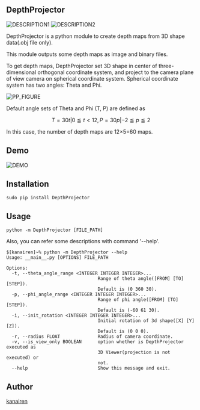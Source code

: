 ## DepthProjector

![DESCRIPTION1](https://github.com/kanairen/DepthProjector/blob/img-patch/res/rotated_bunny.gif)    ![DESCRIPTION2](https://github.com/kanairen/DepthProjector/blob/img-patch/res/depth_images.png)

<!--
・DepthProjectorは3D形状データから深度マップを生成するためのモジュールです。-->
DepthProjector is a python module to create depth maps from 3D shape data(.obj file only).
<!--
・DepthProjectorは、深度マップを指定された拡張子(.png, .jpg, .gif)の画像ファイルとして出力します。
 また、バイナリ形式でのファイル出力も行うことができます。-->
This module outputs some depth maps as image and binary files.
<!--
・深度マップの取得は、3D形状データを三次元ユークリッド座標系の中心に置き、
 カメラを半径rの球面座標上で動かしながら、カメラプレーンに対する透視投影によって行います。
 球面座標は２つのパラメタThetaとPhiによって定義され、各々のパラメタは一定間隔で変動します。
 Theta,Phiの取りうる角度の集合をそれぞれT,Pとしたとき、T,Pはデフォルトで
 T={30t|0≦t<12}, P={-60, -30, 0, 30, 60}と定義されます。すなわち、この時生成される深度マップの枚数は3D形状データ一つあたり
 12×5=60となります。
-->

To get depth maps, DepthProjector set 3D shape in center of three-dimensional orthogonal coordinate system,
and project to the camera plane of view camera on spherical coordinate system.
Spherical coordinate system has two angles: Theta and Phi.

![PP_FIGURE](https://github.com/kanairen/DepthProjector/blob/img-patch/res/pp_angles.png)

Default angle sets of Theta and Phi (T, P) are defined as
```math
T={30t|0 ≦ t < 12}, P={30p|-2 ≦ p ≦ 2}
```
In this case, the number of depth maps are 12×5=60 maps.

## Demo


![DEMO](https://github.com/kanairen/DepthProjector/blob/img-patch/res/demo.gif)

## Installation

```
sudo pip install DepthProjector
```

## Usage

```
python -m DepthProjector [FILE_PATH]
```

Also, you can refer some descriptions with command '--help'.
```
$[kanairen]~% python -m DepthProjector --help
Usage: __main__.py [OPTIONS] FILE_PATH

Options:
  -t, --theta_angle_range <INTEGER INTEGER INTEGER>...
                                  Range of theta angle([FROM] [TO] [STEP]).
                                  Default is (0 360 30).
  -p, --phi_angle_range <INTEGER INTEGER INTEGER>...
                                  Range of phi angle([FROM] [TO] [STEP]).
                                  Default is (-60 61 30).
  -i, --init_rotation <INTEGER INTEGER INTEGER>...
                                  Initial rotation of 3d shape([X] [Y] [Z]).
                                  Default is (0 0 0).
  -r, --radius FLOAT              Radius of camera coordinate.
  -v, --is_view_only BOOLEAN      option whether is DepthProjector executed as
                                  3D Viewer(projection is not executed) or
                                  not.
  --help                          Show this message and exit.
```

## Author
[kanairen](https://github.com/kanairen)



